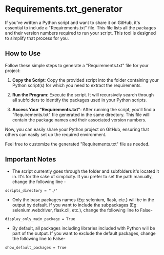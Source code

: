 # Requirements.txt_generator
If you've written a Python script and want to share it on GitHub, it's essential to include a "Requirements.txt" file. This file lists all the packages and their version numbers required to run your script. This tool is designed to simplify that process for you.


## How to Use

Follow these simple steps to generate a "Requirements.txt" file for your project:

1. **Copy the Script**: Copy the provided script into the folder containing your Python script(s) for which you need to extract the requirements.

2. **Run the Program**: Execute the script. It will recursively search through all subfolders to identify the packages used in your Python scripts.

3. **Access Your "Requirements.txt"**: After running the script, you'll find a "Requirements.txt" file generated in the same directory. This file will contain the package names and their associated version numbers.

Now, you can easily share your Python project on GitHub, ensuring that others can easily set up the required environment.

Feel free to customize the generated "Requirements.txt" file as needed.


## Important Notes

* The script currently goes through the folder and subfolders it's located it in. It's for the sake of simplicity. If you prefer to set the path manually, change the following line -

`scripts_directory = "./"`

* Only the base packages names (Eg: selenium, flask, etc.) will be in the output by default. If you want to include the subpackages (Eg: selenium.webdriver, flask.cli, etc.), change the following line to False-

`display_only_main_package = True`

* By default, all packages including libraries included with Python will be part of the output. If you want to exclude the default packages, change the following line to False-

`show_default_packages = True`